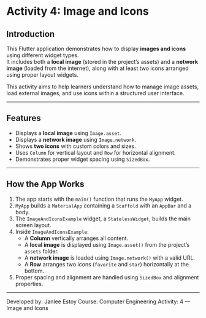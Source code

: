 # Activity 4: Image and Icons

## Introduction
This Flutter application demonstrates how to display **images and icons** using different widget types.  
It includes both a **local image** (stored in the project’s assets) and a **network image** (loaded from the internet), along with at least two icons arranged using proper layout widgets.

This activity aims to help learners understand how to manage image assets, load external images, and use icons within a structured user interface.

---

## Features
- Displays a **local image** using `Image.asset`.
- Displays a **network image** using `Image.network`.
- Shows **two icons** with custom colors and sizes.
- Uses `Column` for vertical layout and `Row` for horizontal alignment.
- Demonstrates proper widget spacing using `SizedBox`.

---

## How the App Works
1. The app starts with the `main()` function that runs the `MyApp` widget.
2. `MyApp` builds a `MaterialApp` containing a `Scaffold` with an `AppBar` and a body.
3. The `ImageAndIconsExample` widget, a `StatelessWidget`, builds the main screen layout.
4. Inside `ImageAndIconsExample`:
    - A **Column** vertically arranges all content.
    - A **local image** is displayed using `Image.asset()` from the project’s `assets` folder.
    - A **network image** is loaded using `Image.network()` with a valid URL.
    - A **Row** arranges two icons (`favorite` and `star`) horizontally at the bottom.
5. Proper spacing and alignment are handled using `SizedBox` and alignment properties.

---

Developed by: Janlee Estoy
Course: Computer Engineering
Activity: 4 — Image and Icons

